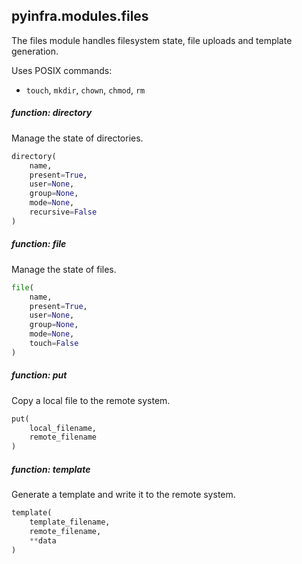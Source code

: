 ## pyinfra.modules.files

The files module handles filesystem state, file uploads and template generation.

Uses POSIX commands:

+ `touch`, `mkdir`, `chown`, `chmod`, `rm`

##### function: directory

Manage the state of directories.

```py
directory(
    name,
    present=True,
    user=None,
    group=None,
    mode=None,
    recursive=False
)
```


##### function: file

Manage the state of files.

```py
file(
    name,
    present=True,
    user=None,
    group=None,
    mode=None,
    touch=False
)
```


##### function: put

Copy a local file to the remote system.

```py
put(
    local_filename,
    remote_filename
)
```


##### function: template

Generate a template and write it to the remote system.

```py
template(
    template_filename,
    remote_filename,
    **data
)
```
